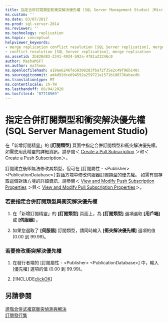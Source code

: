 ```yaml
---
title: 指定合併訂閱類型和衝突解決優先權 (SQL Server Management Studio) |Microsoft Docs
ms.custom: ''
ms.date: 03/07/2017
ms.prod: sql-server-2014
ms.reviewer: ''
ms.technology: replication
ms.topic: conceptual
helpviewer_keywords:
- merge replication conflict resolution [SQL Server replication], merge subscription resolvers
- conflict resolution [SQL Server replication], merge replication
ms.assetid: 2b828d83-2341-4924-b92a-4f81a22246c0
author: MashaMSFT
ms.author: mathoma
ms.openlocfilehash: a19ae6246fe59308283fbaf2f35e2c49f96b140c
ms.sourcegitcommit: ad4d92dce894592a259721a1571b1d8736abacdb
ms.translationtype: MT
ms.contentlocale: zh-TW
ms.lasthandoff: 08/04/2020
ms.locfileid: "87710569"
---
```

# <a name="specify-a-merge-subscription-type-and-conflict-resolution-priority-sql-server-management-studio"></a>指定合併訂閱類型和衝突解決優先權 (SQL Server Management Studio)
  在「新增訂閱精靈」的 **[訂閱類型]** 頁面中指定合併訂閱類型和衝突解決優先權。 如需使用此精靈的詳細資訊，請參閱＜ [Create a Pull Subscription](create-a-pull-subscription.md) ＞和＜ [Create a Push Subscription](create-a-push-subscription.md)＞。  
  
 訂閱建立後即無法修改其類型，但可在 [訂閱屬性 - \<Publisher> \<PublicationDatabase>] 對話方塊中修改伺服器訂閱類型的優先權。 如需有關存取這個對話方塊的詳細資訊，請參閱＜ [View and Modify Push Subscription Properties](view-and-modify-push-subscription-properties.md) ＞與＜ [View and Modify Pull Subscription Properties](view-and-modify-pull-subscription-properties.md)＞。  
  
### <a name="to-specify-a-merge-subscription-type-and-conflict-resolution-priority"></a>若要指定合併訂閱類型與衝突解決優先權  
  
1.  在「新增訂閱精靈」的 **[訂閱類型]** 頁面上，為 **[訂閱類型]** 選項選取 **[用戶端]** 或 **[伺服器]** 。  
  
2.  如果您選取了 **[伺服器]** 訂閱類型，請同時輸入 **[衝突解決優先權]** 選項的值 (0.00 到 99.99)。  
  
### <a name="to-modify-the-conflict-resolution-priority"></a>若要修改衝突解決優先權  
  
1.  在發行者端的 [訂閱屬性 - \<Publisher> \<PublicationDatabase>] 中，輸入 [優先權] 選項的值 (0.00 到 99.99)。  
  
2.  [!INCLUDE[clickOK](../../includes/clickok-md.md)]  
  
## <a name="see-also"></a>另請參閱  
 [進階合併式複寫衝突偵測與解決](merge/advanced-merge-replication-conflict-detection-and-resolution.md)   
 [訂閱發行集](subscribe-to-publications.md)  
  
  
